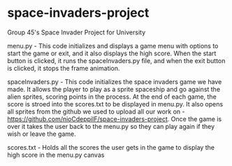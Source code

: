 # space-invaders-project
Group 45's Space Invader Project for University

menu.py - This code initializes and displays a game menu with options to start the game or exit, and it also displays the high score. When the start button is clicked, it runs the spaceInvaders.py file, and when the exit button is clicked, it stops the frame animation.

spaceInvaders.py - This code initializes the space invaders game we have made. It allows the player to play as a sprite spaceship and go against the alien sprites, scoring points in the process. At the end of each game, the score is stroed into the scores.txt to be displayed in menu.py. It also opens all sprites from the github we used to upload all our work on - https://github.com/nioCdeppilF/space-invaders-project. Once the game is over it takes the user back to the menu.py so they can play again if they wish or leave the game.

scores.txt - Holds all the scores the user gets in the game to display the high score in the menu.py canvas